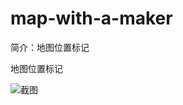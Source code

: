 # map-with-a-maker

简介：地图位置标记

地图位置标记

![截图](https://unpkg.com/@icedesign/map-with-a-marker/screenshot.png)
